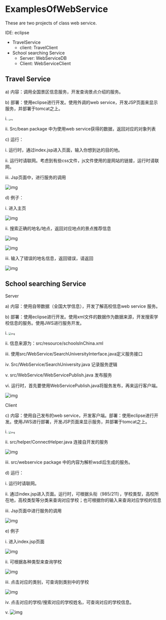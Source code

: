 # ExamplesOfWebService

These are two projects of class web service. 

IDE: eclipse

- TravelService
  - client: TravelClient
- School searching Service
  - Server: WebServiceDB
  - Client: WebServiceClient



## Travel Service

a) 内容：调用全国景区信息服务，开发查询景点介绍的服务。

b) 部署：使用eclipse进行开发。使用外调的web service，开发JSP页面来显示服务，并部署于tomcat之上。

i. <img src="/Users/chengeping/Documents/LearningMaterial/Projects/ExamplesOfWebService/IMG/wps1.png" alt="img" style="zoom: 33%;" />

ii. Src/bean package 中为使用web service获得的数据，返回对应的对象列表

c) 运行：

i. 运行时，通过index.jsp进入页面，输入你想到达的目的地。

ii. 运行时请联网。考虑到有些css文件，js文件使用的是网站的链接，运行时请联网。

iii. Jsp页面中，进行服务的调用

![img](/Users/chengeping/Documents/LearningMaterial/Projects/ExamplesOfWebService/IMG/wps2.png) 

d) 例子：

i. 进入主页

![img](/Users/chengeping/Documents/LearningMaterial/Projects/ExamplesOfWebService/IMG/wps3.png) 

ii. 搜索正确的地名/地点，返回对应地点的景点推荐信息

![img](/Users/chengeping/Documents/LearningMaterial/Projects/ExamplesOfWebService/IMG/wps4.png) 

![img](/Users/chengeping/Documents/LearningMaterial/Projects/ExamplesOfWebService/IMG/wps5.png) 

iii. 输入了错误的地名信息，返回错误，请返回

![img](/Users/chengeping/Documents/LearningMaterial/Projects/ExamplesOfWebService/IMG/wps6.png) 

 

## School searching Service

Server

a) 内容：使用自带数据（全国大学信息），开发了解高校信息web service 服务。

b) 部署：使用eclipse进行开发。使用xml文件的数据作为数据来源，开发搜索学校信息的服务。使用JWS进行服务开发。

i. <img src="/Users/chengeping/Documents/LearningMaterial/Projects/ExamplesOfWebService/IMG/wps7.png" alt="img" style="zoom:50%;" />

ii. 信息来源为：src/resource/schoolsInChina.xml

iii. 使用src/WebService/SearchUniversityInterface.java定义服务接口

iv. Src/WebService/SearchUniversity.java 记录服务逻辑

v. src/WebService/WebServicePublish.java 发布服务

vi. 运行时，首先要使用WebServicePublish.java将服务发布，再来运行客户端。

![img](/Users/chengeping/Documents/LearningMaterial/Projects/ExamplesOfWebService/IMG/wps8.png) 

Client

c) 内容：使用自己发布的web service，开发客户端。部署：使用eclipse进行开发。使用JWS进行部署，开发JSP页面来显示服务，并部署于tomcat之上。

i. <img src="/Users/chengeping/Documents/LearningMaterial/Projects/ExamplesOfWebService/IMG/wps9.png" alt="img" style="zoom:50%;" />

ii. src/helper/ConnectHelper.java 连接自开发的服务

![img](/Users/chengeping/Documents/LearningMaterial/Projects/ExamplesOfWebService/IMG/wps10.png) 

iii. src/webservice package 中的内容为解析wsdl后生成的服务。

d) 运行：

i. 运行时请联网。

ii. 通过index.jsp进入页面。运行时，可根据头衔（985/211），学校类型，高校所在地，高校类型等分类来查询对应学校；也可根据你的输入来查询对应学校的信息

iii. Jsp页面中进行服务的调用

![img](/Users/chengeping/Documents/LearningMaterial/Projects/ExamplesOfWebService/IMG/wps11.png) 

e) 例子

i. 进入index.jsp页面

![img](/Users/chengeping/Documents/LearningMaterial/Projects/ExamplesOfWebService/IMG/wps12.png) 

ii. 可根据各种类型来查询学校

![img](/Users/chengeping/Documents/LearningMaterial/Projects/ExamplesOfWebService/IMG/wps13.png) 

iii. 点击对应的类别，可查询到类别中的学校

![img](/Users/chengeping/Documents/LearningMaterial/Projects/ExamplesOfWebService/IMG/wps14.png) 

iv. 点击对应的学校/搜索对应的学校姓名，可查询对应的学校信息。

v. ![img](/Users/chengeping/Documents/LearningMaterial/Projects/ExamplesOfWebService/IMG/wps15.png)

 